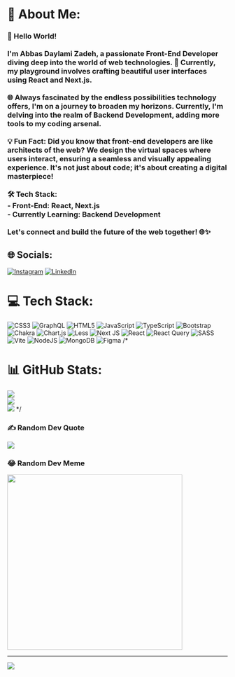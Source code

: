 # 💫 About Me:
### 👋 Hello World!<br><br>I'm Abbas Daylami Zadeh, a passionate Front-End Developer diving deep into the world of web technologies. 🚀 Currently, my playground involves crafting beautiful user interfaces using React and Next.js.<br><br>🌐 Always fascinated by the endless possibilities technology offers, I'm on a journey to broaden my horizons. Currently, I'm delving into the realm of Backend Development, adding more tools to my coding arsenal.<br><br>💡 Fun Fact: Did you know that front-end developers are like architects of the web? We design the virtual spaces where users interact, ensuring a seamless and visually appealing experience. It's not just about code; it's about creating a digital masterpiece!<br><br>🛠️ Tech Stack:<br>- Front-End: React, Next.js<br>- Currently Learning: Backend Development<br><br>Let's connect and build the future of the web together! 🌐✨<br>


## 🌐 Socials:
[![Instagram](https://img.shields.io/badge/Instagram-%23E4405F.svg?logo=Instagram&logoColor=white)](https://instagram.com/isabasz) [![LinkedIn](https://img.shields.io/badge/LinkedIn-%230077B5.svg?logo=linkedin&logoColor=white)](https://linkedin.com/in/abbas-daylami) 

# 💻 Tech Stack:
![CSS3](https://img.shields.io/badge/css3-%231572B6.svg?style=for-the-badge&logo=css3&logoColor=white) ![GraphQL](https://img.shields.io/badge/-GraphQL-E10098?style=for-the-badge&logo=graphql&logoColor=white) ![HTML5](https://img.shields.io/badge/html5-%23E34F26.svg?style=for-the-badge&logo=html5&logoColor=white) ![JavaScript](https://img.shields.io/badge/javascript-%23323330.svg?style=for-the-badge&logo=javascript&logoColor=%23F7DF1E) ![TypeScript](https://img.shields.io/badge/typescript-%23007ACC.svg?style=for-the-badge&logo=typescript&logoColor=white) ![Bootstrap](https://img.shields.io/badge/bootstrap-%238511FA.svg?style=for-the-badge&logo=bootstrap&logoColor=white) ![Chakra](https://img.shields.io/badge/chakra-%234ED1C5.svg?style=for-the-badge&logo=chakraui&logoColor=white) ![Chart.js](https://img.shields.io/badge/chart.js-F5788D.svg?style=for-the-badge&logo=chart.js&logoColor=white) ![Less](https://img.shields.io/badge/less-2B4C80?style=for-the-badge&logo=less&logoColor=white) ![Next JS](https://img.shields.io/badge/Next-black?style=for-the-badge&logo=next.js&logoColor=white) ![React](https://img.shields.io/badge/react-%2320232a.svg?style=for-the-badge&logo=react&logoColor=%2361DAFB) ![React Query](https://img.shields.io/badge/-React%20Query-FF4154?style=for-the-badge&logo=react%20query&logoColor=white) ![SASS](https://img.shields.io/badge/SASS-hotpink.svg?style=for-the-badge&logo=SASS&logoColor=white) ![Vite](https://img.shields.io/badge/vite-%23646CFF.svg?style=for-the-badge&logo=vite&logoColor=white) ![NodeJS](https://img.shields.io/badge/node.js-6DA55F?style=for-the-badge&logo=node.js&logoColor=white) ![MongoDB](https://img.shields.io/badge/MongoDB-%234ea94b.svg?style=for-the-badge&logo=mongodb&logoColor=white) ![Figma](https://img.shields.io/badge/figma-%23F24E1E.svg?style=for-the-badge&logo=figma&logoColor=white)
/* 
# 📊 GitHub Stats:
![](https://github-readme-stats.vercel.app/api?username=getintern&theme=dark&hide_border=false&include_all_commits=true&count_private=true)<br/>
![](https://github-readme-streak-stats.herokuapp.com/?user=getintern&theme=dark&hide_border=false)<br/>
![](https://github-readme-stats.vercel.app/api/top-langs/?username=getintern&theme=dark&hide_border=false&include_all_commits=true&count_private=true&layout=compact)
*/
### ✍️ Random Dev Quote
![](https://quotes-github-readme.vercel.app/api?type=horizontal&theme=radical)

### 😂 Random Dev Meme
<img src='https://randommeme-five.vercel.app/' style="height: 400px;"/>

---
[![](https://visitcount.itsvg.in/api?id=getintern&icon=1&color=0)](https://visitcount.itsvg.in)

<!-- Proudly created with GPRM ( https://gprm.itsvg.in ) -->
